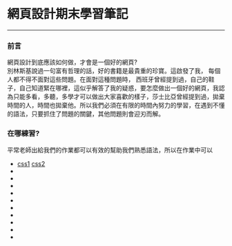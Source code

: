 # 網頁設計期末學習筆記
----
### 前言
網頁設計到底應該如何做，才會是一個好的網頁?<br>別林斯基說過一句富有哲理的話，好的書籍是最貴重的珍寶。這啟發了我， 每個人都不得不面對這些問題。在面對這種問題時， 西班牙曾經提到過，自己的鞋子，自己知道緊在哪裡，這似乎解答了我的疑惑，要怎麼做出一個好的網頁，我認為只能多看，多聽，多學才可以做出大家喜歡的樣子，莎士比亞曾經提到過，拋棄時間的人，時間也拋棄他。所以我們必須在有限的時間內努力的學習，在遇到不懂的語法，只要抓住了問題的關鍵，其他問題則會迎刃而解。
### 在哪練習?
平常老師出給我們的作業都可以有效的幫助我們熟悉語法，所以在作業中可以

* <a href="https://github.com/xiaotsai/wp108b/tree/master/homework/css1">css1</a> <a href="https://github.com/xiaotsai/wp108b/tree/master/homework/css2">css2</a>
* 
* 
* 
* 
* 
* 
* 
* 
* 
* 

